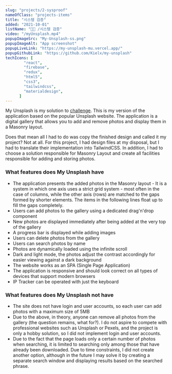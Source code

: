```yaml
---
slug: "projects/2-sysproof"
nameOfClass: "projects-items"
title: "시스템 검증"
added: "2021-10-01"
listName: "👩‍💻 /시스템 검증"
video: "/myUnsplash.mp4"
popupImageSrc: "My-Unsplash-ss.png"
popupImageAlt: "App screenshot"
popupLiveLink: "https://my-unsplash-mu.vercel.app/"
popupGithubLink: "https://github.com/Kielx/my-unsplash"
techIcons: [
        "react",
        "firebase",
        "redux",
        "html5",
        "css3",
        "tailwindcss",
        "materialdesign",
      ]
---
```


My Unsplash is my solution to [challenge](https://devchallenges.io/challenges/rYyhwJAxMfES5jNQ9YsP). This is my version of the application based on the popular Unsplash website. The application is a digital gallery that allows you to add and remove photos and display them in a Masonry layout.

Does that mean all I had to do was copy the finished design and called it my project? Not at all. For this project, I had design files at my disposal, but I had to translate their implementation into TailwindCSS. In addition, I had to choose a solution responsible for Masonry Layout and create all facilities responsible for adding and storing photos.

### What features does My Unsplash have

- The application presents the added photos in the Masonry layout - It is a system in which one axis uses a strict grid system - most often in the case of columns, while the other axis (rows) are matched to the gaps formed by shorter elements. The items in the following lines float up to fill the gaps completely.
- Users can add photos to the gallery using a dedicated drag'n'drop component
- New photos are displayed immediately after being added at the very top of the gallery
- A progress bar is displayed while adding images
- Users can delete photos from the gallery
- Users can search photos by name
- Photos are dynamically loaded using the infinite scroll
- Dark and light mode, the photos adjust the contrast accordingly for easier viewing against a dark background
- The website works as an SPA (Single Page Application)
- The application is responsive and should look correct on all types of devices that support modern browsers
- IP Tracker can be operated with just the keyboard

### What features does My Unsplash not have

- The site does not have login and user accounts, so each user can add photos with a maximum size of 5MB
- Due to the above, in theory, anyone can remove all photos from the gallery (the question remains, what for?). I do not aspire to compete with professional websites such as Unsplash or Pexels, and the project is only a hobby solution, so I did not implement login and user accounts.
- Due to the fact that the page loads only a certain number of photos when searching, it is limited to searching only among those that have already been downloaded. Due to time constraints, I did not create another option, although in the future I may solve it by creating a separate search window and displaying results based on the searched phrase.
